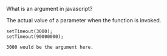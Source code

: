 
What is an argument in javascript?

The actual value of a parameter when the function is invoked.

	setTimeout(3000);
	setTimeout(90000000);

	3000 would be the argument here.
